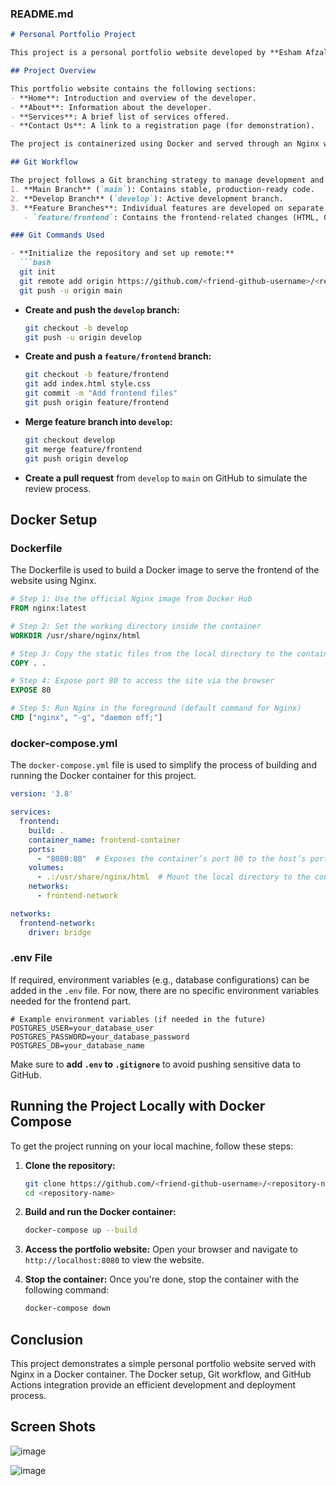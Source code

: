 
### **README.md**

```markdown
# Personal Portfolio Project

This project is a personal portfolio website developed by **Esham Afzal** (Student ID: 221008). It showcases basic frontend development skills, including HTML and CSS. The website is containerized using Docker and served through an Nginx server.

## Project Overview

This portfolio website contains the following sections:
- **Home**: Introduction and overview of the developer.
- **About**: Information about the developer.
- **Services**: A brief list of services offered.
- **Contact Us**: A link to a registration page (for demonstration).

The project is containerized using Docker and served through an Nginx web server.

## Git Workflow

The project follows a Git branching strategy to manage development and deployment:
1. **Main Branch** (`main`): Contains stable, production-ready code.
2. **Develop Branch** (`develop`): Active development branch.
3. **Feature Branches**: Individual features are developed on separate branches. Example:
   - `feature/frontend`: Contains the frontend-related changes (HTML, CSS).

### Git Commands Used

- **Initialize the repository and set up remote:**
  ```bash
  git init
  git remote add origin https://github.com/<friend-github-username>/<repository-name>.git
  git push -u origin main
  ```

- **Create and push the `develop` branch:**
  ```bash
  git checkout -b develop
  git push -u origin develop
  ```

- **Create and push a `feature/frontend` branch:**
  ```bash
  git checkout -b feature/frontend
  git add index.html style.css
  git commit -m "Add frontend files"
  git push origin feature/frontend
  ```

- **Merge feature branch into `develop`:**
  ```bash
  git checkout develop
  git merge feature/frontend
  git push origin develop
  ```

- **Create a pull request** from `develop` to `main` on GitHub to simulate the review process.

## Docker Setup

### Dockerfile

The Dockerfile is used to build a Docker image to serve the frontend of the website using Nginx.

```Dockerfile
# Step 1: Use the official Nginx image from Docker Hub
FROM nginx:latest

# Step 2: Set the working directory inside the container
WORKDIR /usr/share/nginx/html

# Step 3: Copy the static files from the local directory to the container's Nginx HTML directory
COPY . .

# Step 4: Expose port 80 to access the site via the browser
EXPOSE 80

# Step 5: Run Nginx in the foreground (default command for Nginx)
CMD ["nginx", "-g", "daemon off;"]
```

### docker-compose.yml

The `docker-compose.yml` file is used to simplify the process of building and running the Docker container for this project.

```yaml
version: '3.8'

services:
  frontend:
    build: .
    container_name: frontend-container
    ports:
      - "8080:80"  # Exposes the container’s port 80 to the host’s port 8080
    volumes:
      - .:/usr/share/nginx/html  # Mount the local directory to the container’s web root
    networks:
      - frontend-network

networks:
  frontend-network:
    driver: bridge
```

### .env File

If required, environment variables (e.g., database configurations) can be added in the `.env` file. For now, there are no specific environment variables needed for the frontend part.

```plaintext
# Example environment variables (if needed in the future)
POSTGRES_USER=your_database_user
POSTGRES_PASSWORD=your_database_password
POSTGRES_DB=your_database_name
```

Make sure to **add `.env` to `.gitignore`** to avoid pushing sensitive data to GitHub.



## Running the Project Locally with Docker Compose

To get the project running on your local machine, follow these steps:

1. **Clone the repository:**
   ```bash
   git clone https://github.com/<friend-github-username>/<repository-name>.git
   cd <repository-name>
   ```

2. **Build and run the Docker container:**
   ```bash
   docker-compose up --build
   ```

3. **Access the portfolio website:**
   Open your browser and navigate to `http://localhost:8080` to view the website.

4. **Stop the container:**
   Once you're done, stop the container with the following command:
   ```bash
   docker-compose down
   ```



## Conclusion

This project demonstrates a simple personal portfolio website served with Nginx in a Docker container. The Docker setup, Git workflow, and GitHub Actions integration provide an efficient development and deployment process.



## Screen Shots

![image](https://github.com/user-attachments/assets/571110fe-e095-485e-beae-ddb128e2e235)

![image](https://github.com/user-attachments/assets/ccb7ae7c-2ce9-47ea-b3e2-ab9c0c280f90)




